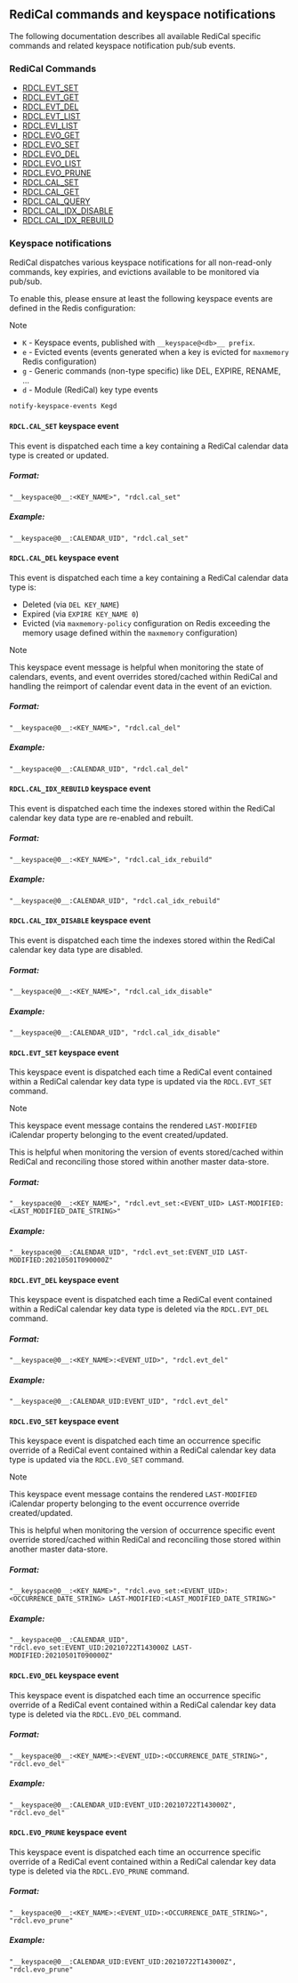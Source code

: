 ## RediCal commands and keyspace notifications

The following documentation describes all available RediCal specific commands and related keyspace notification pub/sub events.

### RediCal Commands
* [RDCL.EVT_SET](../commands/rdcl.evt_set.md)
* [RDCL.EVT_GET](../commands/rdcl.evt_get.md)
* [RDCL.EVT_DEL](../commands/rdcl.evt_del.md)
* [RDCL.EVT_LIST](../commands/rdcl.evt_list.md)
* [RDCL.EVI_LIST](../commands/rdcl.evi_list.md)
* [RDCL.EVO_GET](../commands/rdcl.evo_get.md)
* [RDCL.EVO_SET](../commands/rdcl.evo_set.md)
* [RDCL.EVO_DEL](../commands/rdcl.evo_del.md)
* [RDCL.EVO_LIST](../commands/rdcl.evo_list.md)
* [RDCL.EVO_PRUNE](../commands/rdcl.evo_prune.md)
* [RDCL.CAL_SET](../commands/rdcl.cal_set.md)
* [RDCL.CAL_GET](../commands/rdcl.cal_get.md)
* [RDCL.CAL_QUERY](../commands/rdcl.cal_query.md)
* [RDCL.CAL_IDX_DISABLE](../commands/rdcl.cal_idx_disable.md)
* [RDCL.CAL_IDX_REBUILD](../commands/rdcl.cal_idx_rebuild.md)

### Keyspace notifications

RediCal dispatches various keyspace notifications for all non-read-only commands, key expiries, and evictions available to be monitored via pub/sub.

To enable this, please ensure at least the following keyspace events are defined in the Redis configuration:

> [!NOTE]
> * `K` - Keyspace events, published with `__keyspace@<db>__ prefix`.
> * `e` - Evicted events (events generated when a key is evicted for `maxmemory` Redis configuration)
> * `g` - Generic commands (non-type specific) like DEL, EXPIRE, RENAME, ...
> * `d` - Module (RediCal) key type events

```
notify-keyspace-events Kegd
```

#### `RDCL.CAL_SET` keyspace event

This event is dispatched each time a key containing a RediCal calendar data type is created or updated.

##### Format:

```
"__keyspace@0__:<KEY_NAME>", "rdcl.cal_set"
```

##### Example:

```
"__keyspace@0__:CALENDAR_UID", "rdcl.cal_set"
```

#### `RDCL.CAL_DEL` keyspace event

This event is dispatched each time a key containing a RediCal calendar data type is:
* Deleted (via `DEL KEY_NAME`)
* Expired (via `EXPIRE KEY_NAME 0`)
* Evicted (via `maxmemory-policy` configuration on Redis exceeding the memory usage defined within the `maxmemory` configuration)

> [!NOTE]
> This keyspace event message is helpful when monitoring the state of calendars, events, and event overrides stored/cached within RediCal and handling the reimport of calendar event data in the event of an eviction.

##### Format:

```
"__keyspace@0__:<KEY_NAME>", "rdcl.cal_del"
```

##### Example:

```
"__keyspace@0__:CALENDAR_UID", "rdcl.cal_del"
```

#### `RDCL.CAL_IDX_REBUILD` keyspace event

This event is dispatched each time the indexes stored within the RediCal calendar key data type are re-enabled and rebuilt.

##### Format:

```
"__keyspace@0__:<KEY_NAME>", "rdcl.cal_idx_rebuild"
```

##### Example:

```
"__keyspace@0__:CALENDAR_UID", "rdcl.cal_idx_rebuild"
```

#### `RDCL.CAL_IDX_DISABLE` keyspace event

This event is dispatched each time the indexes stored within the RediCal calendar key data type are disabled.

##### Format:

```
"__keyspace@0__:<KEY_NAME>", "rdcl.cal_idx_disable"
```

##### Example:

```
"__keyspace@0__:CALENDAR_UID", "rdcl.cal_idx_disable"
```

#### `RDCL.EVT_SET` keyspace event

This keyspace event is dispatched each time a RediCal event contained within a RediCal calendar key data type is updated via the `RDCL.EVT_SET` command.

> [!NOTE]
> This keyspace event message contains the rendered `LAST-MODIFIED` iCalendar property belonging to the event created/updated.
>
> This is helpful when monitoring the version of events stored/cached within RediCal and reconciling those stored within another master data-store.

##### Format:

```
"__keyspace@0__:<KEY_NAME>", "rdcl.evt_set:<EVENT_UID> LAST-MODIFIED:<LAST_MODIFIED_DATE_STRING>"
```

##### Example:

```
"__keyspace@0__:CALENDAR_UID", "rdcl.evt_set:EVENT_UID LAST-MODIFIED:20210501T090000Z"
```

#### `RDCL.EVT_DEL` keyspace event

This keyspace event is dispatched each time a RediCal event contained within a RediCal calendar key data type is deleted via the `RDCL.EVT_DEL` command.

##### Format:

```
"__keyspace@0__:<KEY_NAME>:<EVENT_UID>", "rdcl.evt_del"
```

##### Example:

```
"__keyspace@0__:CALENDAR_UID:EVENT_UID", "rdcl.evt_del"
```

#### `RDCL.EVO_SET` keyspace event

This keyspace event is dispatched each time an occurrence specific override of a RediCal event contained within a RediCal calendar key data type is updated via the `RDCL.EVO_SET` command.

> [!NOTE]
> This keyspace event message contains the rendered `LAST-MODIFIED` iCalendar property belonging to the event occurrence override created/updated.
>
> This is helpful when monitoring the version of occurrence specific event override stored/cached within RediCal and reconciling those stored within another master data-store.

##### Format:

```
"__keyspace@0__:<KEY_NAME>", "rdcl.evo_set:<EVENT_UID>:<OCCURRENCE_DATE_STRING> LAST-MODIFIED:<LAST_MODIFIED_DATE_STRING>"
```

##### Example:

```
"__keyspace@0__:CALENDAR_UID", "rdcl.evo_set:EVENT_UID:20210722T143000Z LAST-MODIFIED:20210501T090000Z"
```

#### `RDCL.EVO_DEL` keyspace event

This keyspace event is dispatched each time an occurrence specific override of a RediCal event contained within a RediCal calendar key data type is deleted via the `RDCL.EVO_DEL` command.

##### Format:

```
"__keyspace@0__:<KEY_NAME>:<EVENT_UID>:<OCCURRENCE_DATE_STRING>", "rdcl.evo_del"
```

##### Example:

```
"__keyspace@0__:CALENDAR_UID:EVENT_UID:20210722T143000Z", "rdcl.evo_del"
```

#### `RDCL.EVO_PRUNE` keyspace event

This keyspace event is dispatched each time an occurrence specific override of a RediCal event contained within a RediCal calendar key data type is deleted via the `RDCL.EVO_PRUNE` command.

##### Format:

```
"__keyspace@0__:<KEY_NAME>:<EVENT_UID>:<OCCURRENCE_DATE_STRING>", "rdcl.evo_prune"
```

##### Example:

```
"__keyspace@0__:CALENDAR_UID:EVENT_UID:20210722T143000Z", "rdcl.evo_prune"
```
